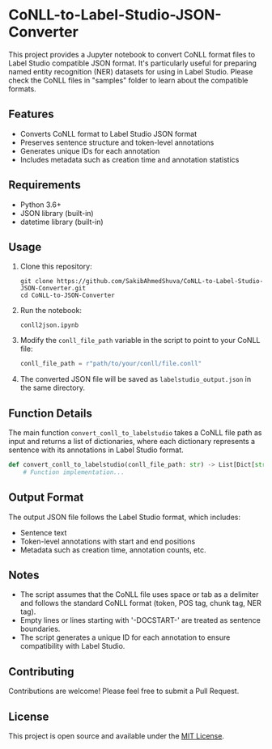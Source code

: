 # CoNLL-to-Label-Studio-JSON-Converter

This project provides a Jupyter notebook to convert CoNLL format files to Label Studio compatible JSON format. It's particularly useful for preparing named entity recognition (NER) datasets for using in Label Studio. Please check the CoNLL files in "samples" folder to learn about the compatible formats.

## Features

- Converts CoNLL format to Label Studio JSON format
- Preserves sentence structure and token-level annotations
- Generates unique IDs for each annotation
- Includes metadata such as creation time and annotation statistics

## Requirements

- Python 3.6+
- JSON library (built-in)
- datetime library (built-in)

## Usage

1. Clone this repository:
   ```
   git clone https://github.com/SakibAhmedShuva/CoNLL-to-Label-Studio-JSON-Converter.git
   cd CoNLL-to-JSON-Converter
   ```

2. Run the notebook:
   ```
   conll2json.ipynb
   ```

2. Modify the `conll_file_path` variable in the script to point to your CoNLL file:
   ```python
   conll_file_path = r"path/to/your/conll/file.conll"
   ```
   
4. The converted JSON file will be saved as `labelstudio_output.json` in the same directory.

## Function Details

The main function `convert_conll_to_labelstudio` takes a CoNLL file path as input and returns a list of dictionaries, where each dictionary represents a sentence with its annotations in Label Studio format.

```python
def convert_conll_to_labelstudio(conll_file_path: str) -> List[Dict[str, Any]]:
    # Function implementation...
```

## Output Format

The output JSON file follows the Label Studio format, which includes:

- Sentence text
- Token-level annotations with start and end positions
- Metadata such as creation time, annotation counts, etc.

## Notes

- The script assumes that the CoNLL file uses space or tab as a delimiter and follows the standard CoNLL format (token, POS tag, chunk tag, NER tag).
- Empty lines or lines starting with '-DOCSTART-' are treated as sentence boundaries.
- The script generates a unique ID for each annotation to ensure compatibility with Label Studio.

## Contributing

Contributions are welcome! Please feel free to submit a Pull Request.

## License

This project is open source and available under the [MIT License](LICENSE).
